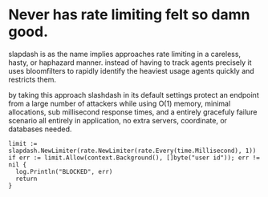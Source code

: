 # Never has rate limiting felt so damn good.

slapdash is as the name implies approaches rate limiting in a careless, hasty, or haphazard manner.
instead of having to track agents precisely it uses bloomfilters to rapidly identify the heaviest
usage agents quickly and restricts them.

by taking this approach slashdash in its default settings protect an endpoint from a large number of attackers
while using O(1) memory, minimal allocations, sub millisecond response times, and a entirely gracefuly failure
scenario all entirely in application, no extra servers, coordinate, or databases needed.


```golang
limit := slapdash.NewLimiter(rate.NewLimiter(rate.Every(time.Millisecond), 1))
if err := limit.Allow(context.Background(), []byte("user id")); err != nil {
  log.Println("BLOCKED", err)
  return
}
```
